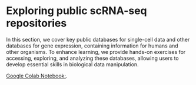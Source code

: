 # Exploring public scRNA-seq repositories

In this section, we cover key public databases for single-cell data and other databases for gene expression, containing information for humans and other organisms. To enhance learning, we provide hands-on exercises for accessing, exploring, and analyzing these databases, allowing users to develop essential skills in biological data manipulation.


[Google Colab Notebook:](https://colab.research.google.com/drive/1dMNwVvf15EomkxbZmL0zo4wqmX7_G9vW#scrollTo=mFvsob440DgF).
